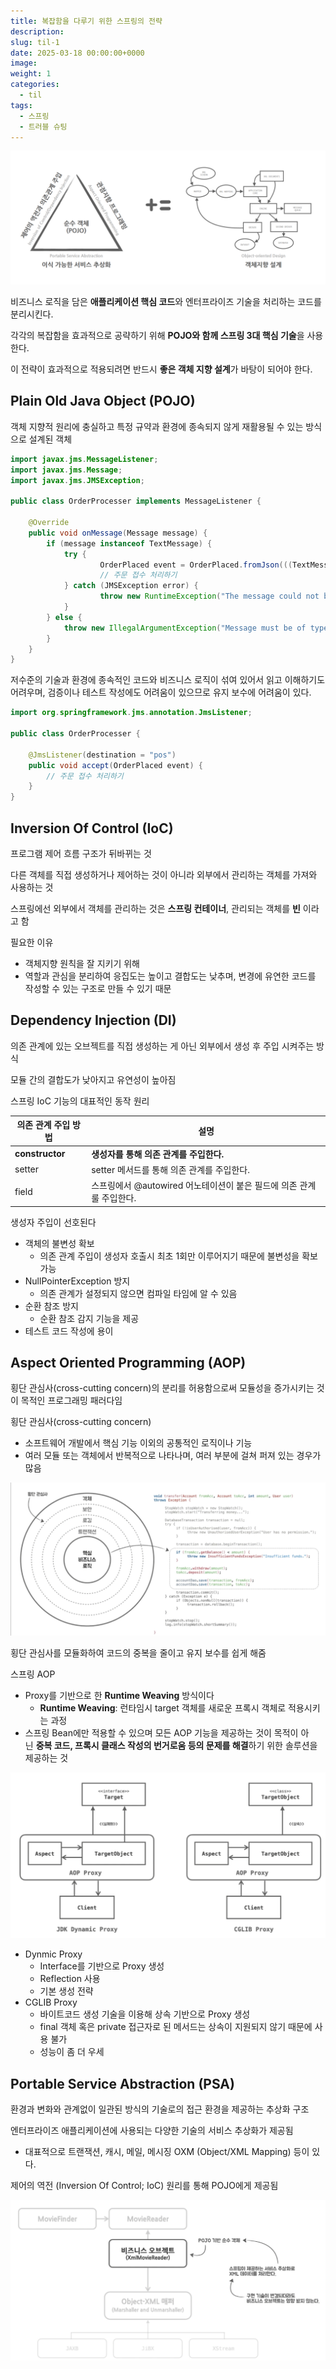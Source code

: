 ```yaml
---
title: 복잡함을 다루기 위한 스프링의 전략
description:
slug: til-1
date: 2025-03-18 00:00:00+0000
image:
weight: 1
categories:
  - til
tags:
  - 스프링
  - 트러블 슈팅
---
```


![복잡함을 다루기 위한 스프링의 전략](image.png)

비즈니스 로직을 담은 **애플리케이션 핵심 코드**와 엔터프라이즈 기술을 처리하는 코드를 분리시킨다.

각각의 복잡함을 효과적으로 공략하기 위해 **POJO와 함께 스프링 3대 핵심 기술**을 사용한다.

이 전략이 효과적으로 적용되려면 반드시 **좋은 객체 지향 설계**가 바탕이 되어야 한다.

## Plain Old Java Object (POJO)

객체 지향적 원리에 충실하고 특정 규약과 환경에 종속되지 않게 재활용될 수 있는 방식으로 설계된 객체

```java
import javax.jms.MessageListener;
import javax.jms.Message;
import javax.jms.JMSException;

public class OrderProcesser implements MessageListener {

    @Override
    public void onMessage(Message message) {
        if (message instanceof TextMessage) {
            try {
                    OrderPlaced event = OrderPlaced.fromJson(((TextMessage) message).getText());
                    // 주문 접수 처리하기
            } catch (JMSException error) {
                    throw new RuntimeException("The message could not be read.", error);
            }
        } else {
            throw new IllegalArgumentException("Message must be of type TextMessage");
        }
    }
}
```

저수준의 기술과 환경에 종속적인 코드와 비즈니스 로직이 섞여 있어서 읽고 이해하기도 어려우며, 검증이나 테스트 작성에도 어려움이 있으므로 유지 보수에 어려움이 있다.

```java
import org.springframework.jms.annotation.JmsListener;

public class OrderProcesser {

    @JmsListener(destination = "pos")
    public void accept(OrderPlaced event) {
        // 주문 접수 처리하기
    }
}
```

## Inversion Of Control (IoC)

프로그램 제어 흐름 구조가 뒤바뀌는 것

다른 객체를 직접 생성하거나 제어하는 것이 아니라 외부에서 관리하는 객체를 가져와 사용하는 것

스프링에선 외부에서 객체를 관리하는 것은 **스프링 컨테이너**, 관리되는 객체를 **빈** 이라고 함

필요한 이유
- 객체지향 원칙을 잘 지키기 위해
- 역할과 관심을 분리하여 응집도는 높이고 결합도는 낮추며, 변경에 유연한 코드를 작성할 수 있는 구조로 만들 수 있기 때문

## Dependency Injection (DI)

의존 관계에 있는 오브젝트를 직접 생성하는 게 아닌 외부에서 생성 후 주입 시켜주는 방식

모듈 간의 결합도가 낮아지고 유연성이 높아짐

스프링  IoC 기능의 대표적인 동작 원리

| 의존 관계 주입 방법 | 설명 |
| --- | --- |
| **constructor** | **생성자를 통해 의존 관계를 주입한다.** |
| setter | setter 메서드를 통해 의존 관계를 주입한다. |
| field | 스프링에서 @autowired 어노테이션이 붙은 필드에 의존 관계룰 주입한다. |

생성자 주입이 선호된다
- 객체의 불변성 확보
   - 의존 관계 주입이 생성자 호출시 최초 1회만 이루어지기 때문에 불변성을 확보 가능
- NullPointerException 방지
   - 의존 관계가 설정되지 않으면 컴파일 타임에 알 수 있음
- 순환 참조 방지
   - 순환 참조 감지 기능을 제공
- 테스트 코드 작성에 용이

## Aspect Oriented Programming (AOP)

횡단 관심사(cross-cutting concern)의 분리를 허용함으로써 모듈성을 증가시키는 것이 목적인 프로그래밍 패러다임

횡단 관심사(cross-cutting concern)
- 소프트웨어 개발에서 핵심 기능 이외의 공통적인 로직이나 기능
- 여러 모듈 또는 객체에서 반복적으로 나타나며, 여러 부분에 걸쳐 퍼져 있는 경우가 많음

![AOP](image-1.png)

횡단 관심사를 모듈화하여 코드의 중복을 줄이고 유지 보수를 쉽게 해줌

스프링 AOP
- Proxy를 기반으로 한 **Runtime Weaving** 방식이다
   - **Runtime Weaving**: 런타임시 target 객체를 새로운 프록시 객체로 적용시키는 과정
- 스프링 Bean에만 적용할 수 있으며 모든 AOP 기능을 제공하는 것이 목적이 아닌 **중복 코드, 프록시 클래스 작성의 번거로움 등의 문제를 해결**하기 위한 솔루션을 제공하는 것

![AOP Proxy](image-2.png)

- Dynmic Proxy
   - Interface를 기반으로 Proxy 생성
   - Reflection 사용
   - 기본 생성 전략
- CGLIB Proxy
   - 바이트코드 생성 기술을 이용해 상속 기반으로 Proxy 생성
   - final 객체 혹은 private 접근자로 된 메서드는 상속이 지원되지 않기 때문에 사용 불가
   - 성능이 좀 더 우세

## Portable Service Abstraction (PSA)

환경과 변화와 관계없이 일관된 방식의 기술로의 접근 환경을 제공하는 추상화 구조

엔터프라이즈 애플리케이션에 사용되는 다양한 기술의 서비스 추상화가 제공됨
- 대표적으로 트랜잭션, 캐시, 메일, 메시징 OXM (Object/XML Mapping) 등이 있다.

제어의 역전 (Inversion Of Control; IoC) 원리를 통해 POJO에게 제공됨

![PSA Example](image-3.png)
